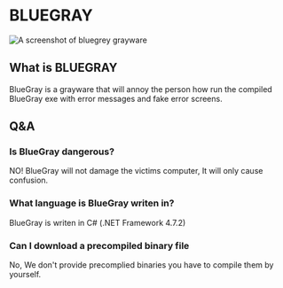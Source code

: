 # BLUEGRAY

![A screenshot of bluegrey grayware](https://upload.wikimedia.org/wikipedia/commons/6/6a/Bluegray.gif)
## What is BLUEGRAY
BlueGray is a grayware that will annoy the person how run the compiled BlueGray exe
with error messages and fake error screens.

## Q&A

### Is BlueGray dangerous?
NO! BlueGray will not damage the victims computer, It will only cause confusion.

### What language is BlueGray writen in?
BlueGray is writen in C# (.NET Framework 4.7.2)

### Can I download a precompiled binary file
No, We don't provide precomplied binaries you have to compile them by yourself.

